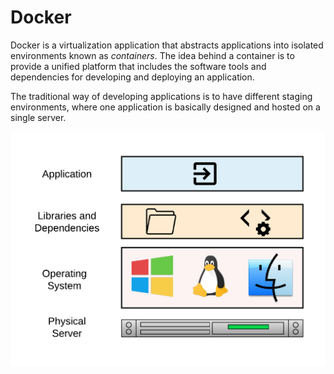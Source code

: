 # Docker

Docker is a virtualization application that abstracts applications into isolated environments known as *containers*. The idea behind a container is to provide a unified platform that includes the software tools and dependencies for developing and deploying an application.

The traditional way of developing applications is to have different staging environments, where one application is basically designed and hosted on a single server.

<img src="img/single-server.png" align="left" alt="Single Server."/>